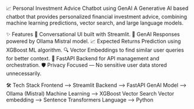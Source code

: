 📈 Personal Investment Advice Chatbot using GenAI
A Generative AI based chatbot that provides personalized financial investment advice, combining machine learning predictions, vector search, and large language models.

✨ Features
💬 Conversational UI built with Streamlit.
🧠 GenAI Responses powered by Ollama Mistral model.
📈 Expected Returns Prediction using XGBoost ML algorithm.
🔍 Vector Embeddings to find similar user queries for better context.
🚀 FastAPI Backend for API management and orchestration.
🛡️ Privacy Focused — No sensitive user data stored unnecessarily.

🛠️ Tech Stack
Frontend --> Streamlit
Backend -->	FastAPI
GenAI Model -->	Ollama (Mistral)
Machine Learning -->	XGBoost
Vector Search	Vector embedding --> Sentence Transformers
Language -->	Python

